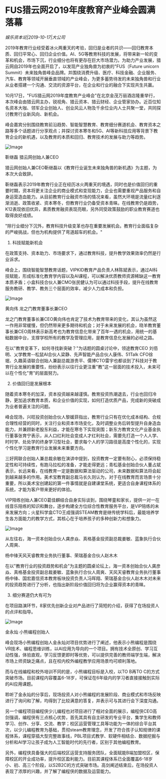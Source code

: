 # FUS猎云网2019年度教育产业峰会圆满落幕

*娱乐资本论|2019-10-17|大公司*

2019年教育行业经受着冰火两重天的考验，回归是业者的共识——回归教育本质、回归平常心、回归企业价值。AI、5G等教育科技的发展，将带来新一轮的变革和机会，市场下沉，行业细分也将有更存在巨大市场潜力。为助力产业发展，猎云网自2019年也全面开启了，以发现产业独角兽为初衷的"FUS（Future unicorn Summit）未来独角兽峰会品牌。并围绕消费升级、医疗、科技金融、企业服务、汽车、教育等领域开展垂直领域的产业峰会，为更多蓄势待发的未来独角兽和行业从业者搭建一个沟通、交流的资源平台，在企业和行业的融合下实现共生共赢。

10月17日，"FUS猎云网2019年度教育产业峰会"在北京金茂万丽酒店隆重举行，本次峰会由猎云网主办，锐视角、猎云资本、猎云财经、企业管家协办。近百位知名资本大咖、领军企业创始人、创业风云人物及千余位业内人士共聚一堂，共同探讨教育行业新风向、新机会。

峰会嘉宾分别围绕教育前沿趋势、智能智慧教育、教育细分赛道机会、教育资本之路等多个话题进行分享观点；并探讨资本寒冬和5G、AI等新科技应用等背景下教育企业的新机遇，以及教育的本质和回归、教育技术的发展与助力等趋势。

![Image](https://p3.pstatp.com/large/pgc-image/06dc3ffd553347d2906ebceb84ef0d97)

靳继磊 猎云网创始人兼CEO

猎云网创始人兼CEO靳继磊以《教育行业诞生未来独角兽的新机遇》为主题，为本次大会致辞。

靳继磊表示2019年教育行业正在经历冰火两重天的境遇，同时也是价值回归的重要时期，资本将更关注企业的商业模式和变现能力，企业也需要重视产品服务和自身运营造血能力。从目前教育行业融资市场的情况来看，虽然大环境是流量红利逐渐消逝、政策收紧、资本寒冬，但教育行业仍备受资本青睐。在线教育仍是趋势，K12表现依旧优异，素质教育融资表现亮眼，另外同受政策鼓励的职业教育赛道也取得良好成绩。

"除行业细分下沉外，教育科技升级变革也存在重要发展机会。教育行业面临复杂的严峻挑战，但也为机构提供了弯道超车的机会。"

1. 科技赋能新机会

在政策支持、资本助力、市场要求下，通过教育科技，提升教学效果效率仍然是行业诉求。

峰会上，围绕智能智慧教育话题，VIPKID教育产品负责人林陈斌表示，通过AI科技赋能，形成标准化教育学内容以及AI课程，可以解决优质教师资源稀缺这一教育本质矛盾；小盒科技合伙人兼CMO张民健认为可以通过科技手段，提升在线教育服务教研、教学、教务三个层面的效率，减少人力成本和负担。

![Image](https://p3.pstatp.com/large/pgc-image/5864f91a77bd40e18a38ce84de6bbc5d)

黄向伟 龙之门教育董事长兼CEO

龙之门教育董事长兼CEO黄向伟也肯定了技术为教育带来的变化，其认为虽然这一作用非常缓慢，但仍然带来更多期待和机会；对于未来发展的机会，晓羊教育董事长兼CEO周林表示新高考也为教育信息化带来了百年一遇的机会，用统一的基础数据中台，支撑学校所有的教学及管理应用，是教育信息化发展的必经之路。

在以"教育变革下，如何寻找新突破？"为话题的圆桌讨论中，领途教育CEO 刘佰明、乂学教育--松鼠AI合伙人梁静、先声智能产品合伙人康伟、51Talk CFO徐珉、久趣英语联合创始人兼副总裁游贵平、儒博CTO雷宇也都谈到了科技对于教育行业发展的重要性，纷纷表示以往行业更注重"教"这一层面的技术投入，未来可以在个性化"育"的层面努力。

2. 价值回归是发展根本

随着资本寒冬的加深，资本投资越来越谨慎。教育投资热潮退去，行业也回归冷静，更加追求教育本质，和企业价值的实现，如何打造优质产品，完成新的突破成为业者普遍关注的问题。

峰会现场，兴旺投资创始合伙人黎媛菲指出，教育行业只有在优化成本结构、合规合理性经营的同时，关注行业和资本市场变化，及时调整业务后转型提升自身造血能力，并兼顾新老股东利益，才能在寒冬下实现突围；新东方教育文化产业基金执行董事张育宁表示，从人口红利社会变成人才红利社会，需要先打造一个人人学、时时学、处处学的终身学习型社会，要求每个人的学习路径是高度个性化的，实现个性化学习是教育行业发展未来重要方向。

三好网联合创始人兼总裁余敏在演讲中提到，投资教育一定要有耐心，必须保持稳定性和可持续性，有跑马拉松的准备，才能走得更远；青松基金创始合伙人董占斌表示，长远来看，在线教育一定是数据和算法驱动的公司，未来数据和算法将会起到越来越多的作用。美术宝教育副总裁马长久则认为，对于在线教育而言场景十分重要，所以美术宝创建起的第一件事情就是自建课堂系统，更适合自身课程体系的系统，才能为客户带来更好的体验。

VIP陪练创始人兼CEO葛佳麒结合自身实际谈到，围绕琴童和家长，提供一对一在线音乐陪练的知识和舞台，逐步构建全方位综合性教育服务平台，是VIP陪练的未来发展方向；火星科学盒CTO王成强调STEAM教育是继传统学科后，最能培养学生各方面能力的教学方式，其核心在于培养孩子的多种创新力和想象力。

![Image](https://p3.pstatp.com/large/pgc-image/4aef4b196b2b41458fa77e2864b61021)

从左往右，海一资本创始合伙人龚彦焱、真格基金投资副总裁姜敏、蓝象执行合伙人周爽、

杨中锋天风天睿教育业务执行董事、荣瑞基金合伙人赵木木

在以"教育行业的投资趋势和机会"为主题的圆桌论坛上，海一资本创始合伙人龚彦焱、真格基金投资副总裁姜敏、蓝象执行合伙人周爽、天风天睿教育业务执行董事杨中锋、国宏嘉信资本教育板块投资负责人冯晖翔、荣瑞基金合伙人赵木木对未来的投资趋势进行了分析，也指出新阶段价值回归将为企业赢得资本的青睐。

3. 细分赛道仍大有可为

在项目路演环节，8家优先创新企业对产品进行了简短的介绍，获得了在场投资人的点评和指导。

![Image](https://p3.pstatp.com/large/pgc-image/c7fc6bcf8b9f4d4e8f1052a23a9f7888)

金永灿 小熊编程创始人

峰会现场小熊编程创始人金永灿对项目优势进行了阐述，他表示小熊编程是围绕VR技术、编程思维训练，以AI应用为导向的一个项目。拥有技术全原创、学习互动性强，体验直观，学习反馈更即时等优势，可以提供完善的教师端学生端，解决市场上师资缺乏痛点，且在校内校外编程教学应用场景均可顺利落地。

而与在线编程和校外培训不同的是，小熊编程目标是入校，以TO B再TO C的方式突破市场。目前课程内容覆盖6-18岁，可保证在6年级内的学习者直接接触到实际的AI应用课题。

聆听了金永灿的分享后，现场投资人对小熊编程的发展阶段、商业模式和市场反映进行了询问和了解，均得到了比较满意的答复，并表示可与其进行会下深度沟通。

另一个编程项目编程侠少儿编程也对项目进行了相对全面的展示，编程侠CEO高剑强调，编程侠有三点核心优势，首先其具有自主研发的专业平台，集学生和教师学习、创作、分享、交流、教学；校区运营管理工具等功能为一体的综合平台其次，以少儿编程教育为基础，贯彻steam教育理念，开发了符合孩子认知规律的课程体系，课程穿插大型完整故事线，PBL项目式教学、软硬件相结合、数据挖掘与分析和AI学习让孩子成为人工智能时代的先行者，区别于其他编程教育。

另外，编程侠具备强大的后端校区运营支持服务团队，全面赋能B端加盟校区，保障校区的开业成功率，提升校区盈利能力。目前其课程体系已全面覆盖6-18岁小、初、高三个阶段，以S2B2C的方式突破市场。高剑阐述结束后，在场投资人表现了浓厚的兴趣，并了解了编程侠的数据及运营能力。

